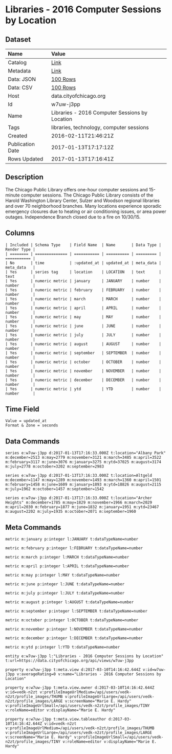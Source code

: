 # Libraries - 2016 Computer Sessions by Location

## Dataset

| Name | Value |
| :--- | :---- |
| Catalog | [Link](https://catalog.data.gov/dataset/libraries-2016-computer-sessions-by-location) |
| Metadata | [Link](https://data.cityofchicago.org/api/views/w7uw-j3pp) |
| Data: JSON | [100 Rows](https://data.cityofchicago.org/api/views/w7uw-j3pp/rows.json?max_rows=100) |
| Data: CSV | [100 Rows](https://data.cityofchicago.org/api/views/w7uw-j3pp/rows.csv?max_rows=100) |
| Host | data.cityofchicago.org |
| Id | w7uw-j3pp |
| Name | Libraries - 2016 Computer Sessions by Location |
| Tags | libraries, technology, computer sessions |
| Created | 2016-02-11T21:46:21Z |
| Publication Date | 2017-01-13T17:17:12Z |
| Rows Updated | 2017-01-13T17:16:41Z |

## Description

The Chicago Public Library offers one-hour computer sessions and 15-minute computer sessions. The Chicago Public Library consists of the Harold Washington Library Center, Sulzer and Woodson regional libraries and over 70 neighborhood branches. Many locations experience sporadic emergency closures due to heating or air conditioning issues, or area power outages. Independence Branch closed due to a fire on 10/30/15.

## Columns

```ls
| Included | Schema Type    | Field Name  | Name       | Data Type | Render Type |
| ======== | ============== | =========== | ========== | ========= | =========== |
| No       | time           | :updated_at | updated_at | meta_data | meta_data   |
| Yes      | series tag     | location    | LOCATION   | text      | text        |
| Yes      | numeric metric | january     | JANUARY    | number    | number      |
| Yes      | numeric metric | february    | FEBRUARY   | number    | number      |
| Yes      | numeric metric | march       | MARCH      | number    | number      |
| Yes      | numeric metric | april       | APRIL      | number    | number      |
| Yes      | numeric metric | may         | MAY        | number    | number      |
| Yes      | numeric metric | june        | JUNE       | number    | number      |
| Yes      | numeric metric | july        | JULY       | number    | number      |
| Yes      | numeric metric | august      | AUGUST     | number    | number      |
| Yes      | numeric metric | september   | SEPTEMBER  | number    | number      |
| Yes      | numeric metric | october     | OCTOBER    | number    | number      |
| Yes      | numeric metric | november    | NOVEMBER   | number    | number      |
| Yes      | numeric metric | december    | DECEMBER   | number    | number      |
| Yes      | numeric metric | ytd         | YTD        | number    | number      |
```

## Time Field

```ls
Value = updated_at
Format & Zone = seconds
```

## Data Commands

```ls
series e:w7uw-j3pp d:2017-01-13T17:16:33.000Z t:location="Albany Park" m:december=2513 m:may=2779 m:november=3121 m:march=3485 m:april=3522 m:february=3117 m:june=3076 m:january=3275 m:ytd=37025 m:august=3174 m:july=2778 m:october=3202 m:september=2983

series e:w7uw-j3pp d:2017-01-13T17:16:33.000Z t:location=Altgeld m:december=1147 m:may=1289 m:november=1493 m:march=1360 m:april=1501 m:february=1458 m:june=1609 m:january=1893 m:ytd=18826 m:august=2115 m:july=1962 m:october=1457 m:september=1542

series e:w7uw-j3pp d:2017-01-13T17:16:33.000Z t:location="Archer Heights" m:december=1785 m:may=1829 m:november=1966 m:march=2029 m:april=2030 m:february=1877 m:june=1832 m:january=1951 m:ytd=23467 m:august=2202 m:july=1935 m:october=2071 m:september=1960
```

## Meta Commands

```ls
metric m:january p:integer l:JANUARY t:dataTypeName=number

metric m:february p:integer l:FEBRUARY t:dataTypeName=number

metric m:march p:integer l:MARCH t:dataTypeName=number

metric m:april p:integer l:APRIL t:dataTypeName=number

metric m:may p:integer l:MAY t:dataTypeName=number

metric m:june p:integer l:JUNE t:dataTypeName=number

metric m:july p:integer l:JULY t:dataTypeName=number

metric m:august p:integer l:AUGUST t:dataTypeName=number

metric m:september p:integer l:SEPTEMBER t:dataTypeName=number

metric m:october p:integer l:OCTOBER t:dataTypeName=number

metric m:november p:integer l:NOVEMBER t:dataTypeName=number

metric m:december p:integer l:DECEMBER t:dataTypeName=number

metric m:ytd p:integer l:YTD t:dataTypeName=number

entity e:w7uw-j3pp l:"Libraries - 2016 Computer Sessions by Location" t:url=https://data.cityofchicago.org/api/views/w7uw-j3pp

property e:w7uw-j3pp t:meta.view d:2017-03-10T14:16:42.644Z v:id=w7uw-j3pp v:averageRating=0 v:name="Libraries - 2016 Computer Sessions by Location"

property e:w7uw-j3pp t:meta.view.owner d:2017-03-10T14:16:42.644Z v:id=vedk-n2zt v:profileImageUrlMedium=/api/users/vedk-n2zt/profile_images/THUMB v:profileImageUrlLarge=/api/users/vedk-n2zt/profile_images/LARGE v:screenName="Marie E. Hardy" v:profileImageUrlSmall=/api/users/vedk-n2zt/profile_images/TINY v:roleName=editor v:displayName="Marie E. Hardy"

property e:w7uw-j3pp t:meta.view.tableauthor d:2017-03-10T14:16:42.644Z v:id=vedk-n2zt v:profileImageUrlMedium=/api/users/vedk-n2zt/profile_images/THUMB v:profileImageUrlLarge=/api/users/vedk-n2zt/profile_images/LARGE v:screenName="Marie E. Hardy" v:profileImageUrlSmall=/api/users/vedk-n2zt/profile_images/TINY v:roleName=editor v:displayName="Marie E. Hardy"
```